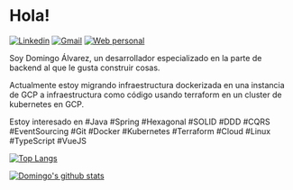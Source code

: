 # Hola!
[![Linkedin](https://img.shields.io/badge/-domingoalvarez99-blue?style=flat-square&logo=Linkedin)](https://www.linkedin.com/in/domingoalvarez99)
[![Gmail](https://img.shields.io/badge/-dalvarezcaba@gmail.com-red?style=flat-square&logo=Gmail&logoColor=white)](mailto:dalvarezcaba@gmail.com)
[![Web personal](https://img.shields.io/badge/domingoalvarez99.github.io-green?style=flat-square&logo=appveyor&logoColor=white)](https://domingoalvarez99.github.io)

Soy Domingo Álvarez, un desarrollador especializado en la parte de backend al que le gusta construir cosas.

Actualmente estoy migrando infraestructura dockerizada en una instancia de GCP a infraestructura como código usando terraform en un cluster de kubernetes en GCP.

Estoy interesado en #Java #Spring #Hexagonal #SOLID #DDD #CQRS #EventSourcing #Git #Docker #Kubernetes #Terraform #Cloud #Linux #TypeScript #VueJS

[![Top Langs](https://github-readme-stats.vercel.app/api/top-langs/?username=DomingoAlvarez99&locale=es&layout=compact&show_icons=true&title_color=151515&text_color=848080)](https://github.com/DomingoAlvarez99?tab=repositories)

[![Domingo's github stats](https://github-readme-stats.vercel.app/api?username=DomingoAlvarez99&locale=es&show_icons=true&title_color=151515&icon_color=3A82EB&text_color=848080)](https://github.com/DomingoAlvarez99?tab=repositories)
